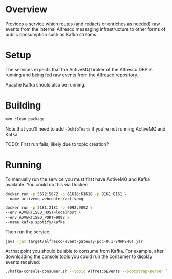 # Overview

Provides a service which routes (and redacts or enriches as needed) raw events from the internal Alfresco messaging infrastructure to other forms of public consumption such as Kafka streams.

# Setup

The services expects that the ActiveMQ broker of the Alfresco DBP is running and being fed raw events from the Alfresco repository.

Apache Kafka should also be running.

# Building

```bash
mvn clean package
```

Note that you'll need to add `-DskipTests` if you're not running ActiveMQ and Kafka.

TODO: First run fails, likely due to topic creation?

# Running

To manually run the service you must first have ActiveMQ and Kafka available.  You could do this via Docker:

```bash
docker run -p 5672:5672 -p 61616:61616 -p 8161:8161 \
--name activemq webcenter/activemq
```

```bash
docker run -p 2181:2181 -p 9092:9092 \
--env ADVERTISED_HOST=localhost \
--env ADVERTISED_PORT=9092 \
--name kafka spotify/kafka
```

Then run the service:

```bash
java -jar target/alfresco-event-gateway-poc-0.1-SNAPSHOT.jar
```

At that point you should be able to consume from Kafka.  For example, after [downloading the console tools](https://kafka.apache.org/downloads) you could run the consumer to display events received:

```bash
./kafka-console-consumer.sh --topic AlfrescoEvents --bootstrap-server localhost:9092
```
